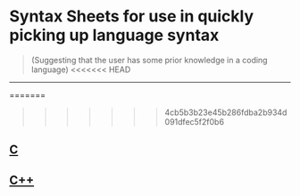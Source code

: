 # Syntax Sheets for use in quickly picking up language syntax

>(Suggesting that the user has some prior knowledge in a coding language)
<<<<<<< HEAD

---
=======
>>>>>>> 4cb5b3b23e45b286fdba2b934d091dfec5f2f0b6

## [C](https://github.com/ocoffey/Syntax-Sheets/tree/master/C "C Syntax Sheets")

## [C++](https://github.com/ocoffey/Syntax-Sheets/tree/master/C%2B%2B "C++ Syntax Sheets")